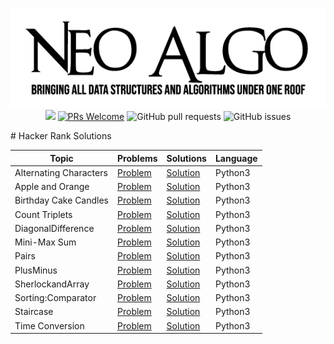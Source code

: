 <p align="center">
    <a href="../README.md"><img src="../img/neo_algo.png"><br></a>
    <img src="https://img.shields.io/github/license/tesseractcoding/neoalgo?style=flat">
    <a href="http://makeapullrequest.com" target="_blank"><img src="https://img.shields.io/badge/PRs-welcome-brightgreen.svg?style=flat" alt="PRs Welcome"></a>
    <img alt="GitHub pull requests" src="https://img.shields.io/github/issues-pr/tesseractcoding/neoalgo">
    <img alt="GitHub issues" src="https://img.shields.io/github/issues/tesseractcoding/neoalgo">
</p>
# Hacker Rank Solutions

|Topic| Problems | Solutions |Language|
|---|---|---|---|
|Alternating Characters|[Problem](https://www.hackerrank.com/challenges/alternating-characters)|[Solution](AlternatingCharacters.py)|Python3|
|Apple and Orange|[Problem](https://www.hackerrank.com/challenges/apple-and-orange)|[Solution](AppleandOrange.py)|Python3|
|Birthday Cake Candles|[Problem](https://www.hackerrank.com/challenges/birthday-cake-candles)|[Solution](BirthdayCakeCandles.py)|Python3|
|Count Triplets|[Problem](https://www.hackerrank.com/challenges/count-triplets-1)|[Solution](CountTriplets.py)|Python3|
|DiagonalDifference|[Problem](https://www.hackerrank.com/challenges/diagonal-difference)|[Solution](DiagonalDifference.py)|Python3|
|Mini-Max Sum|[Problem](https://www.hackerrank.com/challenges/mini-max-sum)|[Solution](Mini-MaxSum.py)|Python3|
|Pairs|[Problem](https://www.hackerrank.com/challenges/pairs)|[Solution](Pairs.py)|Python3|
|PlusMinus|[Problem](https://www.hackerrank.com/challenges/plus-minus)|[Solution](PlusMinus.py)|Python3|
|SherlockandArray|[Problem](https://www.hackerrank.com/challenges/sherlock-and-array)|[Solution](SherlockandArray.py)|Python3|
|Sorting:Comparator|[Problem](https://www.hackerrank.com/challenges/ctci-comparator-sorting)|[Solution](SortingComparator.py)|Python3|
|Staircase|[Problem]()|[Solution](Staircase.py)|Python3|
|Time Conversion|[Problem](https://www.hackerrank.com/challenges/time-conversion)|[Solution](TimeConversion.py)|Python3|


